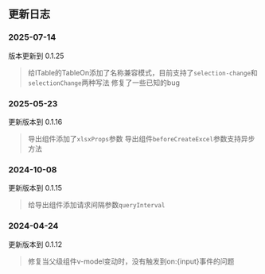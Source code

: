 ## 更新日志

### 2025-07-14
版本更新到 0.1.25
> 给ITable的TableOn添加了名称兼容模式，目前支持了`selection-change`和`selectionChange`两种写法
> 修复了一些已知的bug

### 2025-05-23
更新版本到 0.1.16
> 导出组件添加了`xlsxProps`参数
> 导出组件`beforeCreateExcel`参数支持异步方法

### 2024-10-08
更新版本到 0.1.15

> 给导出组件添加请求间隔参数`queryInterval`

### 2024-04-24
更新版本到 0.1.12

> 修复当父级组件v-model变动时，没有触发到on:{input}事件的问题


